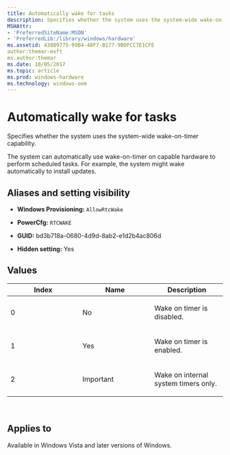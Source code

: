 ```yaml
---
title: Automatically wake for tasks
description: Specifies whether the system uses the system-wide wake-on-timer capability. The system can automatically use wake-on-timer on capable hardware to perform scheduled tasks. For example, the system might wake automatically to install updates.
MSHAttr:
- 'PreferredSiteName:MSDN'
- 'PreferredLib:/library/windows/hardware'
ms.assetid: 438B9775-99B4-40F7-B177-9B0FCC7E1CFE
author:themar-msft
ms.author:themar
ms.date: 10/05/2017
ms.topic: article
ms.prod: windows-hardware
ms.technology: windows-oem
---
```


# Automatically wake for tasks


Specifies whether the system uses the system-wide wake-on-timer capability.

The system can automatically use wake-on-timer on capable hardware to perform scheduled tasks. For example, the system might wake automatically to install updates.

## <span id="Aliases_and_setting_visibility"></span><span id="aliases_and_setting_visibility"></span><span id="ALIASES_AND_SETTING_VISIBILITY"></span>Aliases and setting visibility


-   **Windows Provisioning:** `AllowRtcWake `

-   **PowerCfg:** `RTCWAKE `

-   **GUID:** bd3b718a-0680-4d9d-8ab2-e1d2b4ac806d

-   **Hidden setting:** Yes

## <span id="Values"></span><span id="values"></span><span id="VALUES"></span>Values


<table>
<colgroup>
<col width="33%" />
<col width="33%" />
<col width="33%" />
</colgroup>
<thead>
<tr class="header">
<th>Index</th>
<th>Name</th>
<th>Description</th>
</tr>
</thead>
<tbody>
<tr class="odd">
<td><p>0</p></td>
<td><p>No</p></td>
<td><p>Wake on timer is disabled.</p></td>
</tr>
<tr class="even">
<td><p>1</p></td>
<td><p>Yes</p></td>
<td><p>Wake on timer is enabled.</p></td>
</tr>
<tr class="odd">
<td><p>2</p></td>
<td><p>Important</p></td>
<td><p>Wake on internal system timers only.</p></td>
</tr>
</tbody>
</table>

 

## <span id="Applies_to"></span><span id="applies_to"></span><span id="APPLIES_TO"></span>Applies to


Available in Windows Vista and later versions of Windows.
